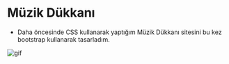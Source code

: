 # Müzik Dükkanı
- Daha öncesinde CSS kullanarak yaptığım Müzik Dükkanı sitesini bu kez bootstrap kullanarak tasarladım.

![gif](http://g.recordit.co/RnamlzMw6j.gif)